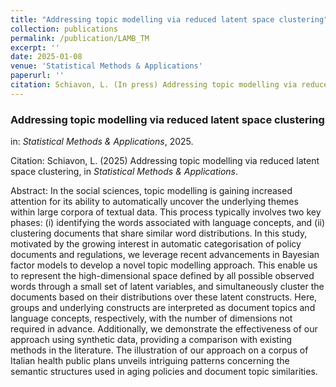 ```yaml
---
title: "Addressing topic modelling via reduced latent space clustering"
collection: publications
permalink: /publication/LAMB_TM
excerpt: ''
date: 2025-01-08
venue: 'Statistical Methods & Applications'
paperurl: ''
citation: Schiavon, L. (In press) Addressing topic modelling via reduced latent space clustering, in <i>Statistical Methods & Applications</i>.
---
```


### Addressing topic modelling via reduced latent space clustering
in: _Statistical Methods & Applications_, 2025.

Citation: Schiavon, L. (2025) Addressing topic modelling via reduced latent space clustering, in <i>Statistical Methods & Applications</i>.

Abstract: In the social sciences, topic modelling is gaining increased attention for its ability to automatically uncover the underlying themes within large corpora of textual data.
This process typically involves two key phases: (i) identifying the words associated with language concepts, and (ii) clustering documents that share similar word distributions.
In this study, motivated by the growing interest in automatic categorisation of policy documents and regulations, we leverage recent advancements in Bayesian factor models to develop a novel topic modelling approach.
This enable us to represent the high-dimensional space defined by all possible observed words through a small set of latent variables, and simultaneously cluster the documents based on their distributions over these latent
constructs. Here, groups and underlying constructs are interpreted as document topics and language concepts, respectively, with the number of dimensions not required in advance.
Additionally, we demonstrate the effectiveness of our approach using synthetic data, providing a comparison with existing methods in the literature.
The illustration of our approach on a corpus of Italian health public plans unveils intriguing patterns concerning the semantic structures used in aging policies and document topic similarities.

